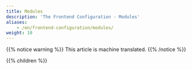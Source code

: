 ```yaml
---
title: Modules
description: 'The Frontend Configuration - Modules'
aliases:
    - /en/frontend-configuration/modules/
weight: 10
---
```


{{% notice warning %}}
This article is machine translated.
{{% /notice %}}

{{% children %}}
